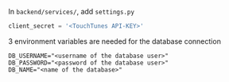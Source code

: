 In `backend/services/`, add `settings.py`

```python
client_secret = '<TouchTunes API-KEY>'
```

3 environment variables are needed for the database connection

```dosini
DB_USERNAME="<username of the database user>"
DB_PASSWORD="<password of the database user>"
DB_NAME="<name of the database>"
```
